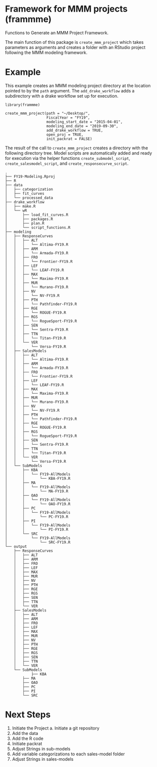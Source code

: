 # Framework for MMM projects (frammme)
Functions to Generate an MMM Project Framework.

The main function of this package is `create_mmm_project` which takes parameters as arguments and creates a folder with an RStudio project following the MMM modeling framework.

# Example

This example creates an MMM modeling project directory at the location pointed to by the `path` argument.
The `add_drake_workflow` adds a subdirectory with a drake workflow set up for execution.

```{r}
library(frammme)

create_mmm_project(path = "~/Desktop/",
                   FiscalYear = "FY19",
                   modeling_start_date = "2015-04-01",
                   modeling_end_date = "2019-09-30",
                   add_drake_workflow = TRUE,
                   open_proj = TRUE,
                   init_packrat = FALSE)
```

The result of the call to `create_mmm_project` creates a directory with the following directory tree.
Model scripts are automatically added and ready for execution via the helper functions `create_submodel_script`, `create_salesmodel_script`, and `create_responsecurve_script`.

```
.
├── FY19-Modeling.Rproj
├── R
├── data
│   ├── categorization
│   ├── fit_curves
│   └── processed_data
├── drake_workflow
│   ├── make.R
│   └── wR
│       ├── load_fit_curves.R
│       ├── packages.R
│       ├── plan.R
│       └── script_functions.R
├── modeling
│   ├── ResponseCurves
│   │   ├── ALT
│   │   │   └── Altima-FY19.R
│   │   ├── ARM
│   │   │   └── Armada-FY19.R
│   │   ├── FRO
│   │   │   └── Frontier-FY19.R
│   │   ├── LEF
│   │   │   └── LEAF-FY19.R
│   │   ├── MAX
│   │   │   └── Maxima-FY19.R
│   │   ├── MUR
│   │   │   └── Murano-FY19.R
│   │   ├── NV
│   │   │   └── NV-FY19.R
│   │   ├── PTH
│   │   │   └── Pathfinder-FY19.R
│   │   ├── RGE
│   │   │   └── ROGUE-FY19.R
│   │   ├── RGS
│   │   │   └── RogueSport-FY19.R
│   │   ├── SEN
│   │   │   └── Sentra-FY19.R
│   │   ├── TTN
│   │   │   └── Titan-FY19.R
│   │   └── VER
│   │       └── Versa-FY19.R
│   ├── SalesModels
│   │   ├── ALT
│   │   │   └── Altima-FY19.R
│   │   ├── ARM
│   │   │   └── Armada-FY19.R
│   │   ├── FRO
│   │   │   └── Frontier-FY19.R
│   │   ├── LEF
│   │   │   └── LEAF-FY19.R
│   │   ├── MAX
│   │   │   └── Maxima-FY19.R
│   │   ├── MUR
│   │   │   └── Murano-FY19.R
│   │   ├── NV
│   │   │   └── NV-FY19.R
│   │   ├── PTH
│   │   │   └── Pathfinder-FY19.R
│   │   ├── RGE
│   │   │   └── ROGUE-FY19.R
│   │   ├── RGS
│   │   │   └── RogueSport-FY19.R
│   │   ├── SEN
│   │   │   └── Sentra-FY19.R
│   │   ├── TTN
│   │   │   └── Titan-FY19.R
│   │   └── VER
│   │       └── Versa-FY19.R
│   └── SubModels
│       ├── KBA
│       │   └── FY19-AllModels
│       │       └── KBA-FY19.R
│       ├── MA
│       │   └── FY19-AllModels
│       │       └── MA-FY19.R
│       ├── OAO
│       │   └── FY19-AllModels
│       │       └── OAO-FY19.R
│       ├── PC
│       │   └── FY19-AllModels
│       │       └── PC-FY19.R
│       ├── PI
│       │   └── FY19-AllModels
│       │       └── PI-FY19.R
│       └── SRC
│           └── FY19-AllModels
│               └── SRC-FY19.R
└── output
    ├── ResponseCurves
    │   ├── ALT
    │   ├── ARM
    │   ├── FRO
    │   ├── LEF
    │   ├── MAX
    │   ├── MUR
    │   ├── NV
    │   ├── PTH
    │   ├── RGE
    │   ├── RGS
    │   ├── SEN
    │   ├── TTN
    │   └── VER
    ├── SalesModels
    │   ├── ALT
    │   ├── ARM
    │   ├── FRO
    │   ├── LEF
    │   ├── MAX
    │   ├── MUR
    │   ├── NV
    │   ├── PTH
    │   ├── RGE
    │   ├── RGS
    │   ├── SEN
    │   ├── TTN
    │   └── VER
    └── SubModels
            ├── KBA
        ├── MA
        ├── OAO
        ├── PC
        ├── PI
        └── SRC
```

# Next Steps

1)	Initiate the Project 
    a.	Initiate a git repository
2)	Add the data
3)	Add the R code
4)	Initiate packrat
5)	Adjust Strings in sub-models
6)	Add variable categorizations to each sales-model folder
7)	Adjust Strings in sales-models
